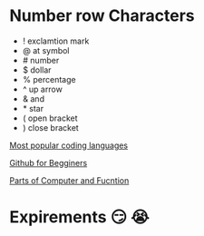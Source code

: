 # Number row Characters 
- ! exclamtion mark
- @ at symbol
- \# number 
- $ dollar
- % percentage
- ^ up arrow
- & and
- \* star
- ( open bracket
- ) close bracket 

[Most popular coding languages](https://www.coursera.org/articles/popular-programming-languages?msockid=2409e1a9f0cb6955313ef552f1f0689d)

[Github for Begginers](https://www.freecodecamp.org/news/guide-to-git-github-for-beginners-and-experienced-devs/)

[Parts of Computer and Fucntion](https://computerinfobits.com/parts-of-computer-and-their-functions/)

# Expirements :smirk: :sob:

